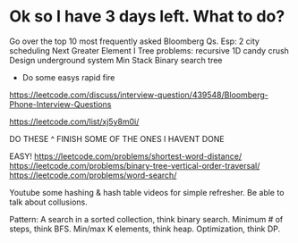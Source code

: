 

# Ok so I have 3 days left. What to do?


Go over the top 10 most frequently asked Bloomberg Qs.
Esp:
2 city scheduling 
Next Greater Element I
Tree problems: recursive 
1D candy crush
Design underground system
Min Stack
Binary search tree
+ Do some easys rapid fire 

https://leetcode.com/discuss/interview-question/439548/Bloomberg-Phone-Interview-Questions 

https://leetcode.com/list/xj5y8m0i/ 

DO THESE ^ FINISH SOME OF THE ONES I HAVENT DONE

EASY! 
https://leetcode.com/problems/shortest-word-distance/
https://leetcode.com/problems/binary-tree-vertical-order-traversal/ 
https://leetcode.com/problems/word-search/ 


Youtube some hashing & hash table videos for simple refresher.
Be able to talk about collusions. 


Pattern:
A search in a sorted collection, think binary search. Minimum # of steps, think BFS. Min/max K elements, think heap. Optimization, think DP. 